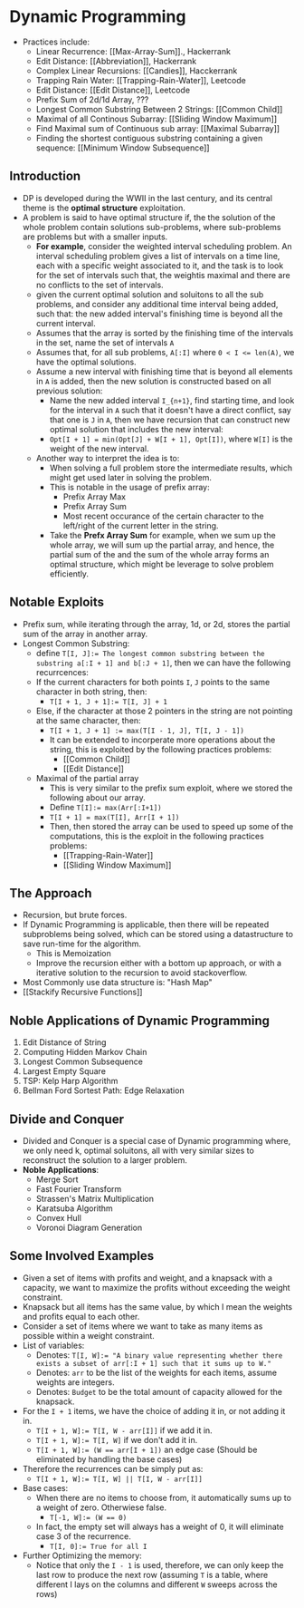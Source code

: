 
# Dynamic Programming
* Practices include: 
	* Linear Recurrence: [[Max-Array-Sum]]., Hackerrank
	* Edit Distance: [[Abbreviation]], Hackerrank
	* Complex Linear Recursions: [[Candies]], Hacckerrank
	* Trapping Rain Water: [[Trapping-Rain-Water]], Leetcode
	* Edit Distance: [[Edit Distance]], Leetcode
	* Prefix Sum of 2d/1d Array, ???
	* Longest Common Substring Between 2 Strings: [[Common Child]]
	* Maximal of all Continous Subarray: [[Sliding Window Maximum]]
	* Find Maximal sum of Continuous sub array: [[Maximal Subarray]]
	* Finding the shortest contiguous substring containing a given sequence: [[Minimum Window Subsequence]]

## Introduction
* DP is developed during the WWII in the last century, and its central theme is the **optimal structure** exploitation. 
* A problem is said to have optimal structure if, the the solution of the whole problem contain solutions sub-problems, where sub-problems are problems but with a smaller inputs. 
  * **For example**, consider the weighted interval scheduling problem. An interval scheduling problem gives a list of intervals on a time line, each with a specific weight associated to it, and the task is to look for the set of intervals such that, the weightis maximal and there are no conflicts to the set of intervals.
  * given the current optimal solution and soluitons to all the sub problems, and consider any additional time interval being added, such that: the new added interval's finishing time is beyond all the current interval. 
  * Assumes that the array is sorted by the finishing time of the intervals in the set, name the set of intervals `A`
  * Assumes that, for all sub problems, `A[:I]` where `0 < I <= len(A)`, we have the optimal solutions.
  * Assume a new interval with finishing time that is beyond all elements in `A` is added, then the new solution is constructed based on all previous solution:
	  * Name the new added interval `I_{n+1}`, find starting time, and look for the interval in `A` such that it doesn't have a direct conflict, say that one is `J` in `A`, then we have recursion that can construct new optimal solution that includes the new interval: 
	  * `Opt[I + 1] = min(Opt[J] + W[I + 1], Opt[I])`, where `W[I]` is the weight of the new interval. 
  * Another way to interpret the idea is to: 
	  * When solving a full problem store the intermediate results, which might get used later in solving the problem. 
	  * This is notable in the usage of prefix array: 
		  * Prefix Array Max
		  * Prefix Array Sum
		  * Most recent occurance of the certain character to the left/right of the current letter in the string. 
	  * Take the **Prefx Array Sum** for example, when we sum up the whole array, we will sum up the partial array, and hence, the partial sum of the and the sum of the whole array forms an optimal structure, which might be leverage to solve problem efficiently. 

## Notable Exploits

* Prefix sum, while iterating through the array, 1d, or 2d, stores the partial sum of the array in another array. 
* Longest Common Substring: 
	* define `T[I, J]:= The longest common substring between the substring a[:I + 1] and b[:J + 1]`, then we can have the following recurrcences:
	* If the current characters for both points `I`, `J` points to the same character in both string, then: 
		* `T[I + 1, J + 1]:= T[I, J] + 1`
	* Else, if the character at those 2 pointers in the string are not pointing at the same character, then:
		* `T[I + 1, J + 1] := max(T[I - 1, J], T[I, J - 1])`
		* It can be extended to incorperate more operations about the string, this is exploited by the following practices problems: 
			* [[Common Child]]
			* [[Edit Distance]]
	* Maximal of the partial array
		* This is very similar to the prefix sum exploit, where we stored the following about our array.
		* Define `T[I]:= max(Arr[:I+1])` 
		* `T[I + 1] = max(T[I], Arr[I + 1])`
		* Then, then stored the array can be used to speed up some of the computations, this is the exploit in the following practices problems: 
			* [[Trapping-Rain-Water]]
			* [[Sliding Window Maximum]]

## The Approach
* Recursion, but brute forces. 
* If Dynamic Programming is applicable, then there will be repeated subproblems being solved, which can be stored using a datastructure to save run-time for the algorithm. 
	* This is Memoization
	* Improve the recursion either with a bottom up approach, or with a iterative solution to the recursion to avoid stackoverflow. 
* Most Commonly use data structure is: "Hash Map"
* [[Stackify Recursive Functions]]

## Noble Applications of Dynamic Programming
 1. Edit Distance of String
 2. Computing Hidden Markov Chain
 3. Longest Common Subsequence
 4. Largest Empty Square
 5. TSP: Kelp Harp Algorithm
 6. Bellman Ford Sortest Path: Edge Relaxation

## Divide and Conquer
* Divided and Conquer is a special case of Dynamic programming where, we only need k, optimal soluitons, all with very similar sizes to reconstruct the solution to a larger problem. 
* **Noble Applications**: 
	* Merge Sort
	*  Fast Fourier Transform
	*  Strassen's Matrix Multiplication
	*  Karatsuba Algorithm
	*  Convex Hull
	*  Voronoi Diagram Generation

## Some Involved Examples
* Given a set of items with profits and weight, and a knapsack with a capacity, we want to maximize the profits without exceeding the weight constraint.
* Knapsack but all items has the same value, by which I mean the weights and profits equal to each other.
* Consider a set of items where we want to take as many items as possible within a weight constraint.
* List of variables:
	* Denotes: `T[I, W]:= "A binary value representing whether there exists a subset of arr[:I + 1] such that it sums up to W."`
	* Denotes: `arr` to be the list of the weights for each items, assume weights are integers.
	* Denotes: `Budget` to be the total amount of capacity allowed for the knapsack.
* For the `I + 1` items, we have the choice of adding it in, or not adding it in.
	* `T[I + 1, W]:= T[I, W - arr[I]]` if we add it in.
	* `T[I + 1, W]:= T[I, W]` if we don't add it in.
	* `T[I + 1, W]:= (W == arr[I + 1])` an edge case (Should be eliminated by handling the base cases)
* Therefore the recurrences can be simply put as: 
	* `T[I + 1, W]:= T[I, W] || T[I, W - arr[I]]`
* Base cases: 
	* When there are no items to choose from, it automatically sums up to a weight of zero. Otherwiese false.
		* `T[-1, W]:= (W == 0)`
	* In fact, the empty set will always has a weight of 0, it will eliminate case 3 of the recurrence.
		* `T[I, 0]:= True for all I`
* Further Optimizing the memory:
	* Notice that only the `I - 1` is used, therefore, we can only keep the last row to produce the next row (assuming `T` is a table, where different I lays on the columns and different `W` sweeps across the rows)